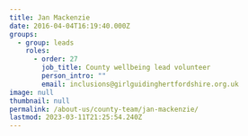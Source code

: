 ```yaml
---
title: Jan Mackenzie
date: 2016-04-04T16:19:40.000Z
groups:
  - group: leads
    roles:
      - order: 27
        job_title: County wellbeing lead volunteer
        person_intro: ""
        email: inclusions@girlguidinghertfordshire.org.uk
image: null
thumbnail: null
permalink: /about-us/county-team/jan-mackenzie/
lastmod: 2023-03-11T21:25:54.240Z
---
```

